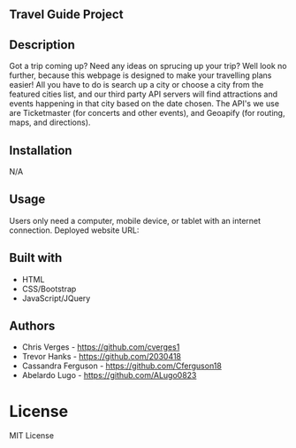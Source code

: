 ## Travel Guide Project

## Description
Got a trip coming up? Need any ideas on sprucing up your trip? Well look no further, because this webpage is designed to make your travelling plans easier! All you have to do is search up a city or choose a city from the featured cities list, and our third party API servers will find attractions and events happening in that city based on the date chosen. The API's we use are Ticketmaster (for concerts and other events), and Geoapify (for routing, maps, and directions).

## Installation
N/A

## Usage
Users only need a computer, mobile device, or tablet with an internet connection.
Deployed website URL:

## Built with
* HTML
* CSS/Bootstrap
* JavaScript/JQuery

## Authors

- Chris Verges - https://github.com/cverges1
- Trevor Hanks - https://github.com/2030418
- Cassandra Ferguson - https://github.com/Cferguson18
- Abelardo Lugo - https://github.com/ALugo0823

# License
MIT License
